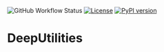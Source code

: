 ![GitHub Workflow Status](https://img.shields.io/github/workflow/status/AeRabelais/DeepBenchmark/build-utilities)
[![License](https://img.shields.io/badge/License-Apache_2.0-blue.svg)](https://opensource.org/licenses/Apache-2.0)
 [![PyPI version](https://badge.fury.io/py/deepbench.svg)](https://badge.fury.io/py/deeputilities)
 
# DeepUtilities
